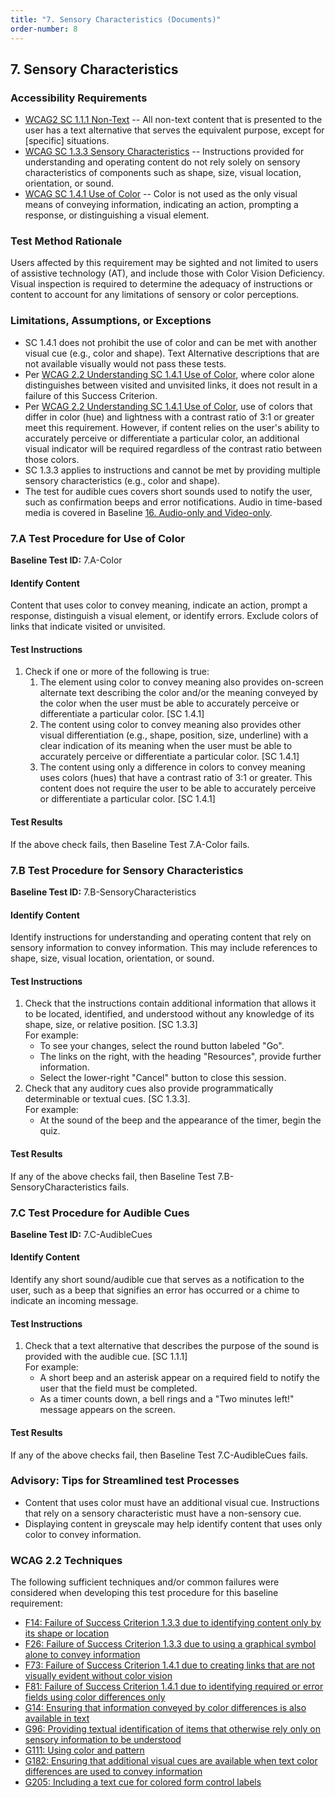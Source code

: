 ```yaml
---
title: "7. Sensory Characteristics (Documents)"
order-number: 8
---
```


## 7. Sensory Characteristics

### Accessibility Requirements

-   [WCAG2 SC 1.1.1 Non-Text](https://www.w3.org/WAI/WCAG22/Understanding/non-text-content) -- All non-text content that is presented to the user has a text alternative that serves the equivalent purpose, except for \[specific\] situations.
-   [WCAG SC 1.3.3 Sensory Characteristics](https://www.w3.org/WAI/WCAG22/Understanding/sensory-characteristics) -- Instructions provided for understanding and operating content do not rely solely on sensory characteristics of components such as shape, size, visual location, orientation, or sound.
-   [WCAG SC 1.4.1 Use of Color](https://www.w3.org/WAI/WCAG22/Understanding/use-of-color) -- Color is not used as the only visual means of conveying information, indicating an action, prompting a response, or distinguishing a visual element.

### Test Method Rationale

Users affected by this requirement may be sighted and not limited to users of assistive technology (AT), and include those with Color Vision Deficiency. Visual inspection is required to determine the adequacy of instructions or content to account for any limitations of sensory or color perceptions.

### Limitations, Assumptions, or Exceptions

-   SC 1.4.1 does not prohibit the use of color and can be met with another visual cue (e.g., color and shape). Text Alternative descriptions that are not available visually would not pass these tests.
-   Per [WCAG 2.2 Understanding SC 1.4.1 Use of Color](https://www.w3.org/WAI/WCAG22/Understanding/use-of-color), where color alone distinguishes between visited and unvisited links, it does not result in a failure of this Success Criterion.
-   Per [WCAG 2.2 Understanding SC 1.4.1 Use of Color](https://www.w3.org/WAI/WCAG22/Understanding/use-of-color), use of colors that differ in color (hue) and lightness with a contrast ratio of 3:1 or greater meet this requirement. However, if content relies on the user's ability to accurately perceive or differentiate a particular color, an additional visual indicator will be required regardless of the contrast ratio between those colors.
-   SC 1.3.3 applies to instructions and cannot be met by providing multiple sensory characteristics (e.g., color and shape).
-   The test for audible cues covers short sounds used to notify the user, such as confirmation beeps and error notifications. Audio in time-based media is covered in Baseline [16. Audio-only and Video-only](#audio-only-and-video-only).

### 7.A Test Procedure for Use of Color

**Baseline Test ID:** 7.A-Color

#### Identify Content

<p id="d7aIC">Content that uses color to convey meaning, indicate an action, prompt a response, distinguish a visual element, or identify errors. Exclude colors of links that indicate visited or unvisited.</p>

#### Test Instructions

<ol id="d7aTI">
    <li id="d7aTI-1">Check if one or more of the following is true:
        <ol>
            <li id="d7aTI-1a">The element using color to convey meaning also provides on-screen alternate text describing the color and/or the meaning conveyed by the color when the user must be able to accurately perceive or differentiate a particular color. [SC 1.4.1]</li>
            <li id="d7aTI-1b">The content using color to convey meaning also provides other visual differentiation (e.g., shape, position, size, underline) with a clear indication of its meaning when the user must be able to accurately perceive or differentiate a particular color. [SC 1.4.1]</li>
            <li id="d7aTI-1c">The content using only a difference in colors to convey meaning uses colors (hues) that have a contrast ratio of 3:1 or greater. This content does not require the user to be able to accurately perceive or differentiate a particular color. [SC 1.4.1]</li>
        </ol>
    </li>
</ol>


#### Test Results

<p id="d7aTR">If the above check fails, then Baseline Test 7.A-Color fails.</p>

### 7.B Test Procedure for Sensory Characteristics

**Baseline Test ID:** 7.B-SensoryCharacteristics

#### Identify Content

<p id="d7bIC">Identify instructions for understanding and operating content that rely on sensory information to convey information. This may include references to shape, size, visual location, orientation, or sound.</p>

#### Test Instructions

<ol id="d7bTI">
    <li id="d7bTI-1">Check that the instructions contain additional information that allows it to be located, identified, and understood without any knowledge of its shape, size, or relative position. [SC 1.3.3]
        <br>For example:</br>
        <ul>
            <li>To see your changes, select the round button labeled "Go".</li>
            <li>The links on the right, with the heading "Resources", provide further information.</li>
            <li>Select the lower-right "Cancel" button to close this session.</li>
        </ul>
    </li>
    <li id="d7bTI-2">Check that any auditory cues also provide programmatically determinable or textual cues. [SC 1.3.3].
        <br>For example:</br>
        <ul>
            <li>At the sound of the beep and the appearance of the timer, begin the quiz.</li>
        </ul>
    </li>
</ol>


#### Test Results

<p id="d7bTR">If any of the above checks fail, then Baseline Test 7.B-SensoryCharacteristics fails.</p>

### 7.C Test Procedure for Audible Cues

**Baseline Test ID:** 7.C-AudibleCues

#### Identify Content

<p id="d7cIC">Identify any short sound/audible cue that serves as a notification to the user, such as a beep that signifies an error has occurred or a chime to indicate an incoming message.</p>

#### Test Instructions

<ol id="d7cTI">
    <li id="d7cTI-1">Check that a text alternative that describes the purpose of the sound is provided with the audible cue. [SC 1.1.1]
        <br>For example:</br>
        <ul>
            <li>A short beep and an asterisk appear on a required field to notify the user that the field must be completed.</li>
            <li>As a timer counts down, a bell rings and a "Two minutes left!" message appears on the screen.</li>
        </ul>
    </li>
</ol>


#### Test Results

<p id="d7cTR">If any of the above checks fail, then Baseline Test 7.C-AudibleCues fails.</p>

### Advisory: Tips for Streamlined test Processes

-   Content that uses color must have an additional visual cue. Instructions that rely on a sensory characteristic must have a non-sensory cue.
-   Displaying content in greyscale may help identify content that uses only color to convey information.

### WCAG 2.2 Techniques

The following sufficient techniques and/or common failures were considered when developing this test procedure for this baseline requirement:

-   [F14: Failure of Success Criterion 1.3.3 due to identifying content only by its shape or location](https://www.w3.org/WAI/WCAG22/Techniques/failures/F14)
-   [F26: Failure of Success Criterion 1.3.3 due to using a graphical symbol alone to convey information](https://www.w3.org/WAI/WCAG22/Techniques/failures/F26)
-   [F73: Failure of Success Criterion 1.4.1 due to creating links that are not visually evident without color vision](https://www.w3.org/WAI/WCAG22/Techniques/failures/F73)
-   [F81: Failure of Success Criterion 1.4.1 due to identifying required or error fields using color differences only](https://www.w3.org/WAI/WCAG22/Techniques/failures/F81)
-   [G14: Ensuring that information conveyed by color differences is also available in text](https://www.w3.org/WAI/WCAG22/Techniques/general/G14)
-   [G96: Providing textual identification of items that otherwise rely only on sensory information to be understood](https://www.w3.org/WAI/WCAG22/Techniques/general/G96)
-   [G111: Using color and pattern](https://www.w3.org/WAI/WCAG22/Techniques/general/G111)
-   [G182: Ensuring that additional visual cues are available when text color differences are used to convey information](https://www.w3.org/WAI/WCAG22/Techniques/general/G182)
-   [G205: Including a text cue for colored form control labels](https://www.w3.org/WAI/WCAG22/Techniques/general/G205)
